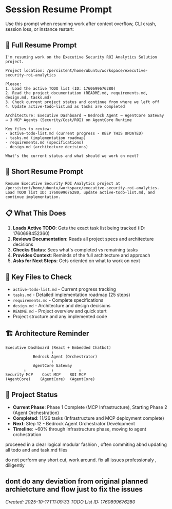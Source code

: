 # Session Resume Prompt

Use this prompt when resuming work after context overflow, CLI crash, session loss, or instance restart:

## 🔄 **Full Resume Prompt**

```
I'm resuming work on the Executive Security ROI Analytics Solution project. 

Project location: /persistent/home/ubuntu/workspace/executive-security-roi-analytics

Please:
1. Load the active TODO list (ID: 1760699676280) 
2. Read the project documentation (README.md, requirements.md, design.md, tasks.md)
3. Check current project status and continue from where we left off
4. Update active-todo-list.md as tasks are completed

Architecture: Executive Dashboard → Bedrock Agent → AgentCore Gateway → 3 MCP Agents (Security/Cost/ROI) on AgentCore Runtime

Key files to review:
- active-todo-list.md (current progress - KEEP THIS UPDATED)
- tasks.md (implementation roadmap) 
- requirements.md (specifications)
- design.md (architecture decisions)

What's the current status and what should we work on next?
```

## 🎯 **Short Resume Prompt**

```
Resume Executive Security ROI Analytics project at /persistent/home/ubuntu/workspace/executive-security-roi-analytics. Load TODO list ID: 1760699676280, update active-todo-list.md, and continue implementation.
```

## 📋 **What This Does**

1. **Loads Active TODO**: Gets the exact task list being tracked (ID: 1760698452360)
2. **Reviews Documentation**: Reads all project specs and architecture decisions
3. **Checks Status**: Sees what's completed vs remaining tasks
4. **Provides Context**: Reminds of the full architecture and approach
5. **Asks for Next Steps**: Gets oriented on what to work on next

## 📁 **Key Files to Check**

- `active-todo-list.md` - Current progress tracking
- `tasks.md` - Detailed implementation roadmap (25 steps)
- `requirements.md` - Complete specifications 
- `design.md` - Architecture and design decisions
- `README.md` - Project overview and quick start
- Project structure and any implemented code

## 🏗️ **Architecture Reminder**

```
Executive Dashboard (React + Embedded Chatbot)
                    ↓
            Bedrock Agent (Orchestrator)
                    ↓
            AgentCore Gateway
        ↓           ↓           ↓
Security MCP    Cost MCP    ROI MCP
(AgentCore)    (AgentCore)  (AgentCore)
```

## 🎯 **Project Status**

- **Current Phase**: Phase 1 Complete (MCP Infrastructure), Starting Phase 2 (Agent Orchestration)
- **Completed**: 11/26 tasks (Infrastructure and MCP deployment complete)
- **Next**: Step 12 - Bedrock Agent Orchestrator Development
- **Timeline**: ~60% through infrastructure phase, moving to agent orchestration

proceeed in a clear logical modular fashion , often commiting abnd updating all todo and and task.md files

do not perform any short cut, work around. fix all issues professionaly , diligently

 dont do
  any deviation from original planned archietcture and flow just to fix the issues
---
*Created: 2025-10-17T11:09:33*
*TODO List ID: 1760699676280*
